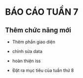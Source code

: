 # BÁO CÁO TUẦN 7

## Thêm chức năng mới 


* Thêm phần giao diện 

* chỉnh sửa data

* hoàn thiện iss

* Đặt ra mục tiêu của tuần thứ 8